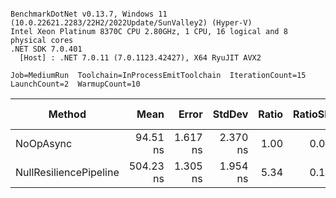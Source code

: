```

BenchmarkDotNet v0.13.7, Windows 11 (10.0.22621.2283/22H2/2022Update/SunValley2) (Hyper-V)
Intel Xeon Platinum 8370C CPU 2.80GHz, 1 CPU, 16 logical and 8 physical cores
.NET SDK 7.0.401
  [Host] : .NET 7.0.11 (7.0.1123.42427), X64 RyuJIT AVX2

Job=MediumRun  Toolchain=InProcessEmitToolchain  IterationCount=15  
LaunchCount=2  WarmupCount=10  

```
|                 Method |      Mean |    Error |   StdDev | Ratio | RatioSD |   Gen0 | Allocated | Alloc Ratio |
|----------------------- |----------:|---------:|---------:|------:|--------:|-------:|----------:|------------:|
|              NoOpAsync |  94.51 ns | 1.617 ns | 2.370 ns |  1.00 |    0.00 | 0.0120 |     304 B |        1.00 |
| NullResiliencePipeline | 504.23 ns | 1.305 ns | 1.954 ns |  5.34 |    0.13 | 0.0143 |     376 B |        1.24 |
